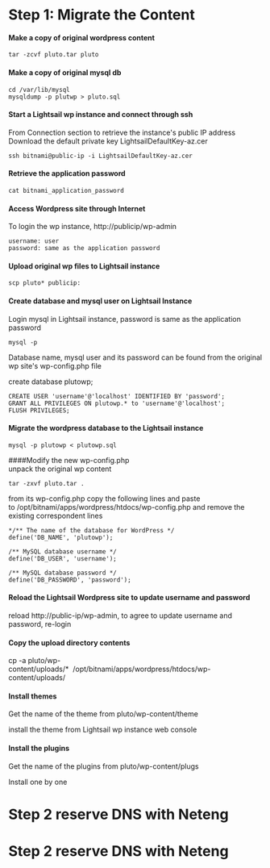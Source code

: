 # Step 1: Migrate the Content 

#### Make a copy of original wordpress content 
```tar -zcvf pluto.tar pluto ```

#### Make a copy of original mysql db 
```
cd /var/lib/mysql 
mysqldump -p plutwp > pluto.sql 
```

#### Start a Lightsail wp instance and connect through ssh 
From Connection section to retrieve the instance's public IP address
Download the default private key LightsailDefaultKey-az.cer 

```ssh bitnami@public-ip -i LightsailDefaultKey-az.cer ```

#### Retrieve the application password
```cat bitnami_application_password```

#### Access Wordpress site through Internet 
To login the wp instance, http://publicip/wp-admin

```
username: user
password: same as the application password 
```

#### Upload original wp files to Lightsail instance	
```scp pluto* publicip:```

#### Create database and mysql user on Lightsail Instance 	
Login mysql in Lightsail instance, password is same as the application password

```mysql -p ```

Database name, mysql user and its password can be found from the original wp site's wp-config.php file 

create database plutowp;

```
CREATE USER 'username'@'localhost' IDENTIFIED BY 'password';
GRANT ALL PRIVILEGES ON plutowp.* to 'username'@'localhost';
FLUSH PRIVILEGES;
```

#### Migrate the wordpress database to the Lightsail instance 	
```mysql -p plutowp < plutowp.sql ```

####Modify the new wp-config.php	
unpack the original wp content

```tar -zxvf pluto.tar . ```

from its wp-config.php copy the following lines and paste to /opt/bitnami/apps/wordpress/htdocs/wp-config.php and remove the existing correspondent lines  

```
*/** The name of the database for WordPress */
define('DB_NAME', 'plutowp');

/** MySQL database username */
define('DB_USER', 'username');

/** MySQL database password */
define('DB_PASSWORD', 'password'); 
```

#### Reload the Lightsail Wordpress site to update username and password	
reload http://public-ip/wp-admin, to agree to update username and password, re-login 

#### Copy the upload directory contents 	
cp -a pluto/wp-content/uploads/*  /opt/bitnami/apps/wordpress/htdocs/wp-content/uploads/

#### Install themes 	
Get the name of the theme from pluto/wp-content/theme

install the theme from Lightsail wp instance web console

#### Install the plugins 	
Get the name of the plugins from pluto/wp-content/plugs

Install one by one 

# Step 2 reserve DNS with Neteng

# Step 2 reserve DNS with Neteng

